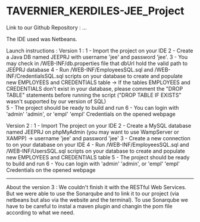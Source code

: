 # TAVERNIER_KERDILES-JEE_Project

Link to our Github Repository : ...

The IDE used was Netbeans.

Launch instructions :
Version 1 :
1 - Import the project on your IDE
2 - Create a Java DB named JEEPRJ with username 'jee' and password 'jee'.
3 - You may check in /WEB-INF/db.properties file that dbUrl hold the valid path to JEEPRJ database
4 - Run /WEB-INF/EmployeesSQL.sql and /WEB-INF/CredentialsSQL.sql scripts on your database to create
    and populate new EMPLOYEES and CREDENTIALS table
     -> If the tables EMPLOYEES and CREDENTIALS don't exist in your database, 
  	please comment the "DROP TABLE" statements before running the script 
  	("DROP TABLE IF EXISTS" wasn't supported by our version of SQL)  
5 - The project should be ready to build and run
6 - You can login with 'admin' 'admin', or 'empl' 'empl' Credentials on the opened webpage

Version 2 :
1 - Import The project on your IDE
2 - Create a MySQL database named JEEPRJ on phpMyAdmin (you may want to use WampServer or XAMPP)
    -> username 'jee' and password 'jee'
3 - Create a new connection to  on your database on your IDE
4 - Run /WEB-INF/EmployeesSQL.sql and /WEB-INF/UsersSQL.sql scripts on your database to create
    and populate new EMPLOYEES and CREDENTIALS table
5 - The project should be ready to build and run
6 - You can login with 'admin' 'admin', or 'empl' 'empl' Credentials on the opened webpage

_________________________________

About the version 3 :
We couldn't finish it with the RESTful Web Services. But we were able to use the Sonarqube and to link it to our project (via netbeans but also via the website and the terminal). To use Sonarqube we have to be careful to instal a maven plugin and changin the pom file according to what we need.